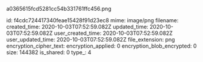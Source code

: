 a0365615fcd5281cc54b331761ffc456.png

id: f4cdc724417340feae15428f91d23ec8
mime: image/png
filename: 
created_time: 2020-10-03T07:52:59.082Z
updated_time: 2020-10-03T07:52:59.082Z
user_created_time: 2020-10-03T07:52:59.082Z
user_updated_time: 2020-10-03T07:52:59.082Z
file_extension: png
encryption_cipher_text: 
encryption_applied: 0
encryption_blob_encrypted: 0
size: 144382
is_shared: 0
type_: 4